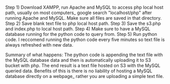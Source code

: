 Step 1) Download XAMPP, run Apache and MySQL to access php local host path, usually on most computers_
google search "localhost/php" after running Apache and MySQL. Make sure all files are saved in that directory.
Step 2) Save blank text file to php local host path.
Step 3) Save the s3.php and index.php to local host path.
Step 4) Make sure to have a MySQL database running for the python code to query from.
Step 5) Run python code. I reccomend running the python code every five minutes so text file is always refreshed with new data.

Summary of what happens:
The python code is appending the text file with the MySQL database data and then is automatically uploading it to S3 bucket with php.
The end result is a text file hosted on S3 with the MySQL queried data.
Benefits of this is there is no liability of hosting a MySQL database directly on a webpage_
rather you are uploading a simple text file.

